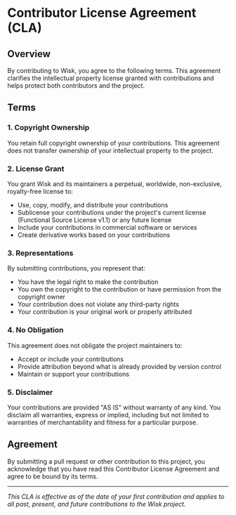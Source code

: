 # Contributor License Agreement (CLA)

## Overview

By contributing to Wisk, you agree to the following terms. This agreement clarifies the intellectual property license granted with contributions and helps protect both contributors and the project.

## Terms

### 1. Copyright Ownership

You retain full copyright ownership of your contributions. This agreement does not transfer ownership of your intellectual property to the project.

### 2. License Grant

You grant Wisk and its maintainers a perpetual, worldwide, non-exclusive, royalty-free license to:

- Use, copy, modify, and distribute your contributions
- Sublicense your contributions under the project's current license (Functional Source License v1.1) or any future license
- Include your contributions in commercial software or services
- Create derivative works based on your contributions

### 3. Representations

By submitting contributions, you represent that:

- You have the legal right to make the contribution
- You own the copyright to the contribution or have permission from the copyright owner
- Your contribution does not violate any third-party rights
- Your contribution is your original work or properly attributed

### 4. No Obligation

This agreement does not obligate the project maintainers to:

- Accept or include your contributions
- Provide attribution beyond what is already provided by version control
- Maintain or support your contributions

### 5. Disclaimer

Your contributions are provided "AS IS" without warranty of any kind. You disclaim all warranties, express or implied, including but not limited to warranties of merchantability and fitness for a particular purpose.

## Agreement

By submitting a pull request or other contribution to this project, you acknowledge that you have read this Contributor License Agreement and agree to be bound by its terms.

---

*This CLA is effective as of the date of your first contribution and applies to all past, present, and future contributions to the Wisk project.*

